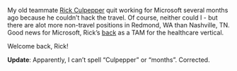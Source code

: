 My old teammate [Rick Culpepper](http://rickculpepper.net/) quit working
for Microsoft several months ago because he couldn’t hack the travel. Of
course, neither could I - but there are alot more non-travel positions
in Redmond, WA than Nashville, TN. Good news for Microsoft, Rick’s
[back](http://rickculpepper.net/posts/162.aspx) as a TAM for the
healthcare vertical.

Welcome back, Rick!

**Update**: Apparently, I can’t spell “Culpepper” or “months”. Corrected.

